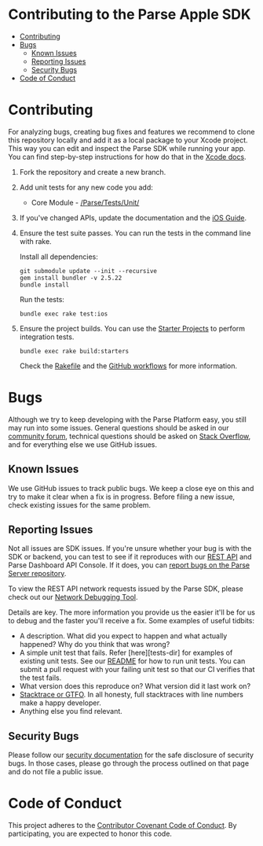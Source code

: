 # Contributing to the Parse Apple SDK <!-- omit in toc -->

- [Contributing](#contributing)
- [Bugs](#bugs)
  - [Known Issues](#known-issues)
  - [Reporting Issues](#reporting-issues)
  - [Security Bugs](#security-bugs)
- [Code of Conduct](#code-of-conduct)
 
# Contributing

For analyzing bugs, creating bug fixes and features we recommend to clone this repository locally and add it as a local package to your Xcode project. This way you can edit and inspect the Parse SDK while running your app. You can find step-by-step instructions for how do that in the [Xcode docs](https://developer.apple.com/documentation/xcode/editing-a-package-dependency-as-a-local-package).

1. Fork the repository and create a new branch.
2. Add unit tests for any new code you add:
   - Core Module - [/Parse/Tests/Unit/](/Parse/Tests/Unit/)
3. If you've changed APIs, update the documentation and the [iOS Guide](https://github.com/parse-community/docs/tree/gh-pages/_includes/ios).
4. Ensure the test suite passes.
   You can run the tests in the command line with rake.

   Install all dependencies:
   ```
   git submodule update --init --recursive
   gem install bundler -v 2.5.22
   bundle install
   ```
   Run the tests:
   ```
   bundle exec rake test:ios
   ```
5. Ensure the project builds. You can use the [Starter Projects](https://github.com/parse-community/Parse-SDK-iOS-OSX/tree/master/ParseStarterProject) to perform integration tests.
   ```
   bundle exec rake build:starters
   ```
   Check the [Rakefile](Rakefile) and the [GitHub workflows](.github/workflows) for more information.

# Bugs

Although we try to keep developing with the Parse Platform easy, you still may run into some issues. General questions should be asked in our [community forum](community-forum), technical questions should be asked on [Stack Overflow][stack-overflow], and for everything else we use GitHub issues.

## Known Issues

We use GitHub issues to track public bugs. We keep a close eye on this and try to make it clear when a fix is in progress. Before filing a new issue, check existing issues for the same problem.

## Reporting Issues

Not all issues are SDK issues. If you're unsure whether your bug is with the SDK or backend, you can test to see if it reproduces with our [REST API][rest-api] and Parse Dashboard API Console. If it does, you can [report bugs on the Parse Server repository](https://github.com/parse-community/parse-server/issues/new/choose).

To view the REST API network requests issued by the Parse SDK, please check out our [Network Debugging Tool][network-debugging-tool].

Details are key. The more information you provide us the easier it'll be for us to debug and the faster you'll receive a fix. Some examples of useful tidbits:

* A description. What did you expect to happen and what actually happened? Why do you think that was wrong?
* A simple unit test that fails. Refer [here][tests-dir] for examples of existing unit tests. See our [README](README.md#usage) for how to run unit tests. You can submit a pull request with your failing unit test so that our CI verifies that the test fails.
* What version does this reproduce on? What version did it last work on?
* [Stacktrace or GTFO][stacktrace-or-gtfo]. In all honesty, full stacktraces with line numbers make a happy developer.
* Anything else you find relevant.


## Security Bugs

Please follow our [security documentation](https://github.com/parse-community/.github/blob/master/SECURITY.md) for the safe disclosure of security bugs. In those cases, please go through the process outlined on that page and do not file a public issue.

# Code of Conduct

This project adheres to the [Contributor Covenant Code of Conduct](https://github.com/parse-community/.github/blob/master/CODE_OF_CONDUCT.md). By participating, you are expected to honor this code.

 [stack-overflow]: http://stackoverflow.com/tags/parse-platform
 [rest-api]: https://docs.parseplatform.org/rest/guide/
 [network-debugging-tool]: https://github.com/ParsePlatform/Parse-SDK-iOS-OSX/wiki/Network-Debug-Tool
 [stacktrace-or-gtfo]: http://i.imgur.com/jacoj.jpg
 [community-forum]: https://community.parseplatform.org
